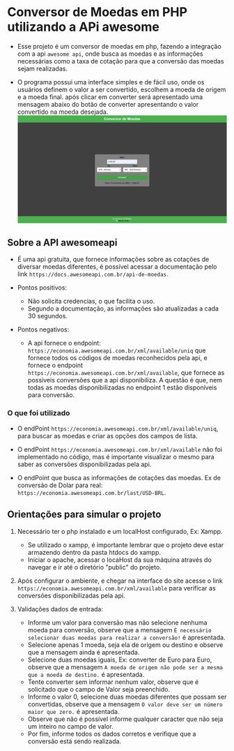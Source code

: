 # Conversor de Moedas em PHP utilizando a APi awesome

- Esse projeto é um conversor de moedas em php, fazendo a integração com a api `awesome api`, onde busca as moedas e as informações necessárias como a taxa de cotação para que a conversão das moedas sejam realizadas.

- O programa possui uma interface simples e de fácil uso, onde os usuários definem o valor a ser convertido, escolhem a moeda de origem e a moeda final. após clicar em converter será apresentado uma mensagem abaixo do botão de converter apresentando o valor convertido na moeda desejada.
![Interface](/public/imgInterface.png)

## Sobre a API awesomeapi

- É uma api gratuita, que fornece informações sobre as cotações de diversar moedas diferentes, é possível acessar a documentação pelo link `https://docs.awesomeapi.com.br/api-de-moedas`.

- Pontos positivos:
    - Não solicita credencias, o que facilita o uso.
    - Segundo a documentação, as informações são atualizadas a cada 30 segundos.

- Pontos negativos:
    - A api fornece o endpoint: `https://economia.awesomeapi.com.br/xml/available/uniq` que fornece todos os códigos de moedas reconhecidos pela api, e fornece o endpoint `https://economia.awesomeapi.com.br/xml/available`, que fornece as possíveis conversões que a api disponibiliza. A questão é que, nem todas as moedas disponibilizadas no endpoint 1 estão disponíveis para conversão.

### O que foi utilizado

- O endPoint `https://economia.awesomeapi.com.br/xml/available/uniq`, para buscar as moedas e criar as opções dos campos de lista.

- O endPoint `https://economia.awesomeapi.com.br/xml/available` não foi implementado no código, mas é importante visualizar o mesmo para saber as conversões disponibilizadas pela api.

- O endPoint que busca as informações de cotações das moedas. Ex de conversão de Dolar para real: `https://economia.awesomeapi.com.br/last/USD-BRL`.

## Orientações para simular o projeto

1. Necessário ter o php instalado e um localHost configurado, Ex: Xampp.
    - Se utilizado o xampp, é importante lembrar que o projeto deve estar armazendo dentro da pasta htdocs do xampp.
    - Iniciar o apache, acessar o locaHost da sua máquina através do navegar e ir até o diretório "public" do projeto.

2. Após configurar o ambiente, e chegar na interface do site acesse o link `https://economia.awesomeapi.com.br/xml/available` para verificar as conversões disponibilizadas pela api.

3. Validações dados de entrada:
    - Informe um valor para conversão mas não selecione nenhuma moeda para conversão, observe que a mensagem `É necessário selecionar duas moedas para realizar a conversão!` é apresentada. 
    - Selecione apenas 1 moeda, seja ela de origem ou destino e observe que a mensagem ainda é apresentada.
    - Selecione duas moedas iguais, Ex: converter de Euro para Euro, observe que a mensagem `A moeda de origem não pode ser a mesma que a moeda de destino.` é apresentada.
    - Tente converter sem informar nenhum valor, observe que é solicitado que o campo de Valor seja preenchido.
    - Informe o valor 0, selecione duas moedas diferentes que possam ser convertidas, observe que a mensagem `O valor deve ser um número maior que zero.` é apresentada.
    - Observe que não é possível informe qualquer caracter que não seja um inteiro no campo de valor.
    - Por fim, informe todos os dados corretos e verifique que a conversão está sendo realizada.